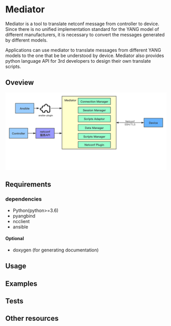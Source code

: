 # Mediator

Mediator is a tool to translate netconf message from controller to device. Since there is no unified implementation standard for the YANG model of different manufacturers, it is necessary to convert the messages generated by different models.

Applications can use mediator to translate messages from different YANG models to the one that be be understood by device. Mediator also provides python language API for 3rd developers to design their own translate scripts.

## Oveview
![](https://github.com/qiangzhang0925/images/raw/master/img/logical-overview.png)

## Requirements
### dependencies
- Python(python>=3.6)
- pyangbind
- ncclient
- ansible

####  Optional
- doxygen (for generating documentation)

##  Usage


## Examples


## Tests


## Other resources